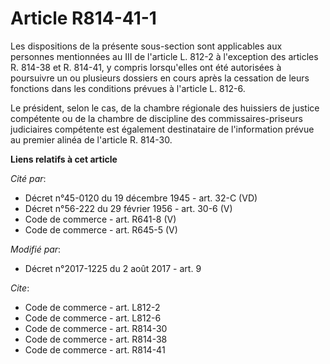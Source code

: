 # Article R814-41-1

Les dispositions de la présente sous-section sont applicables aux personnes mentionnées au III de l'article L. 812-2 à
l'exception des articles R. 814-38 et R. 814-41, y compris lorsqu'elles ont été autorisées à poursuivre un ou plusieurs
dossiers en cours après la cessation de leurs fonctions dans les conditions prévues à l'article L. 812-6.

Le président, selon le cas, de la chambre régionale des huissiers de justice compétente ou de la chambre de discipline des
commissaires-priseurs judiciaires compétente est également destinataire de l'information prévue au premier alinéa de
l'article R. 814-30.

**Liens relatifs à cet article**

_Cité par_:

  - Décret n°45-0120 du 19 décembre 1945 - art. 32-C (VD)
  - Décret n°56-222 du 29 février 1956 - art. 30-6 (V)
  - Code de commerce - art. R641-8 (V)
  - Code de commerce - art. R645-5 (V)

_Modifié par_:

  - Décret n°2017-1225 du 2 août 2017 - art. 9

_Cite_:

  - Code de commerce - art. L812-2
  - Code de commerce - art. L812-6
  - Code de commerce - art. R814-30
  - Code de commerce - art. R814-38
  - Code de commerce - art. R814-41
